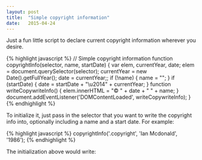 ```yaml
---
layout: post
title:  "Simple copyright information"
date:   2015-04-24
---
```


Just a fun little script to declare current copyright information wherever
you desire.

{% highlight javascript %}
// Simple copyright information
function copyrightInfo(selector, name, startDate) {
    var elem, currentYear, date;
    elem = document.querySelector(selector);
    currentYear = new Date().getFullYear();
    date = currentYear;;
    if (!name) {
        name = "";
    }
    if (startDate) {
        date = startDate + "\u2014" + currentYear;
    }
    function writeCopywriteInfo() {
        elem.innerHTML = "&copy; " + date + " " + name;
    }
    document.addEventListener('DOMContentLoaded', writeCopywriteInfo);
}
{% endhighlight %}

To initialize it, just pass in the selector that you want to write the copyright info
into, optionally including a name and a start date. For example:

{% highlight javascript %}
copyrightInfo('.copyright', 'Ian Mcdonald', '1986');
{% endhighlight %}

The initialization above would write:
<br><em class="copyright"></em>

<script>
function copyrightInfo(selector, name, startDate) {
    var elem, currentYear, date;
    elem = document.querySelector(selector);
    currentYear = new Date().getFullYear();
    date = currentYear;;
    if (!name) {
        name = "";
    }
    if (startDate) {
        date = startDate + "\u2014" + currentYear;
    }
    function writeCopywriteInfo() {
        elem.innerHTML = "&copy; " + date + " " + name;
    }
    document.addEventListener('DOMContentLoaded', writeCopywriteInfo);
}
copyrightInfo('.copyright', 'Ian Mcdonald', '1986');
</script>
